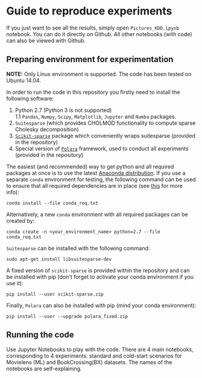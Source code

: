 # Guide to reproduce experiments

If you just want to see all the results, simply open `Pictures_KDD.ipynb` notebook. You can do it directly on Github. All other notebooks (with code) can also be viewed with Github.

## Preparing environment for experimentation
**NOTE:** Only Linux environment is supported. The code has been tested on Ubuntu 14.04.

In order to run the code in this repository you firstly need to install the following software:  
1. Python 2.7 (Python 3 is not supported)  
  1.1 `Pandas`, `Numpy`, `Scipy`, `Matplotlib`, `Jupyter` and `Numba` packages.  
2. `Suitesparse` (which provides CHOLMOD functionality to compute sparse Cholesky decomposition)
3. [`Scikit-sparse`](https://github.com/scikit-sparse/scikit-sparse) package which conveniently wraps suitesparse (provided in the repository)
4. Special version of [`Polara`](https://github.com/evfro/polara) framework, used to conduct all experiments (provided in the repository)


The easiest (and recommended) way to get python and all required packages at once is to use the latest [Anaconda distribution](https://www.continuum.io/downloads).
If you use a separate `conda` environment for testing, the following command can be used to ensure that all required dependencies are in place (see [this](http://conda.pydata.org/docs/commands/conda-install.html) for more info):  
```
conda install --file conda_req.txt
```

Alternatively, a new `conda` environment with all required packages can be created by:  
```
conda create -n <your_environment_name> python=2.7 --file conda_req.txt
```

`Suitesparse` can be installed with the following command:

```
sudo apt-get install libsuitesparse-dev
```

A fixed version of `scikit-sparse` is provided within the repository and can be installed with pip (don't forget to activate your conda environment if you use it):
```
pip install --user scikit-sparse.zip
```

Finally, `Polara` can also be installed with pip (mind your conda environment):
```
pip install --user --upgrade polara_fixed.zip
```

## Running the code
Use Jupyter Notebooks to play with the code. There are 4 main notebooks, corresponding to 4 experiments: standard and cold-start scenarios for Movielens (ML) and BookCrossing(BX) datasets. The names of the notebooks are self-explaining.

